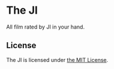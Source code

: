 # The JI

All film rated by JI in your hand.

## License

The JI is licensed under [the MIT License](/LICENSE).
